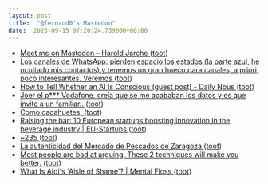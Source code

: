 ```yaml
---
layout: post
title:  "@fernand0's Mastodon"
date:  2023-09-15 07:20:24.739000+00:00
---
```

*  [Meet me on Mastodon – Harold Jarche ](https://jarche.com/2023/08/meet-me-on-mastodon) ([toot](https://mastodon.social/@fernand0/111067950267612415))
*  [Los canales de WhatsApp: pierden espacio los estados (la parte azul, he ocultado mis contactos) y tenemos un gran hueco para canales, a priori, poco interesantes. Veremos ](https://mastodon.social/@fernand0/111067301331599533) ([toot](https://mastodon.social/@fernand0/111067301331599533))
*  [How to Tell Whether an AI Is Conscious (guest post) - Daily Nous ](https://dailynous.com/2023/09/01/how-to-tell-whether-an-ai-is-conscious-guest-post) ([toot](https://mastodon.social/@fernand0/111064729031582121))
*  [Joer el p*** Vodafone, creía que se me acababan los datos y es que invite a un familiar.. ](https://mastodon.social/@fernand0/111064676275961148) ([toot](https://mastodon.social/@fernand0/111064676275961148))
*  [Como cacahuetes. ](https://avecesunafoto.wordpress.com/2023/09/13/como-cacahuetes-2) ([toot](https://mastodon.social/@fernand0/111064602597051615))
*  [Raising the bar: 10 European startups boosting innovation in the beverage industry \| EU-Startups ](https://www.eu-startups.com/2023/09/raising-the-bar-10-european-startups-boosting-innovation-in-the-beverage-industry) ([toot](https://mastodon.social/@fernand0/111064412844084660))
*  [~235 ](https://antoniodini.com/mostly/weekly/archivio/235.htm) ([toot](https://mastodon.social/@fernand0/111064266233048113))
*  [La autenticidad del Mercado de Pescados de Zaragoza ](https://urbanamente.elmundo.es/la-autenticidad-del-mercado-de-pescados-de-zaragoz) ([toot](https://mastodon.social/@fernand0/111064000927510234))
*  [Most people are bad at arguing. These 2 techniques will make you better. ](https://www.vox.com/2016/11/23/13708996/argue-better-scienc) ([toot](https://mastodon.social/@fernand0/111063242554075368))
*  [What Is Aldi's 'Aisle of Shame'? \| Mental Floss ](https://www.mentalfloss.com/article/653450/aldi-aisle-of-sham) ([toot](https://mastodon.social/@fernand0/111063109435013335))
